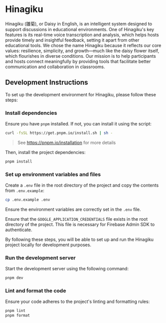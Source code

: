 # Hinagiku

Hinagiku (雛菊), or Daisy in English, is an intelligent system designed to support discussions in educational environments. One of Hinagiku's key features is its real-time voice transcription and analysis, which helps hosts provide timely and insightful feedback, setting it apart from other educational tools. We chose the name Hinagiku because it reflects our core values: resilience, simplicity, and growth—much like the daisy flower itself, which flourishes in diverse conditions. Our mission is to help participants and hosts connect meaningfully by providing tools that facilitate better communication and collaboration in classrooms.

## Development Instructions

To set up the development environment for Hinagiku, please follow these steps:

### Install dependencies

Ensure you have `pnpm` installed. If not, you can install it using the script:

```sh
curl -fsSL https://get.pnpm.io/install.sh | sh -
```

> See <https://pnpm.io/installation> for more details

Then, install the project dependencies:

```sh
pnpm install
```

### Set up environment variables and files

Create a `.env` file in the root directory of the project and copy the contents from `.env.example`:

```sh
cp .env.example .env
```

Ensure the environment variables are correctly set in the `.env` file.

Ensure that the `GOOGLE_APPLICATION_CREDENTIALS` file exists in the root directory of the project. This file is necessary for Firebase Admin SDK to authenticate.

By following these steps, you will be able to set up and run the Hinagiku project locally for development purposes.

### Run the development server

Start the development server using the following command:

```sh
pnpm dev
```

### Lint and format the code

Ensure your code adheres to the project's linting and formatting rules:

```sh
pnpm lint
pnpm format
```
